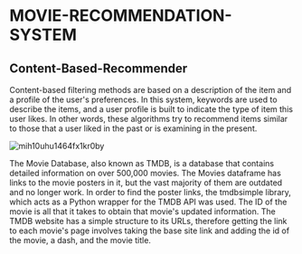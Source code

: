 # MOVIE-RECOMMENDATION-SYSTEM

## Content-Based-Recommender
Content-based filtering methods are based on a description of the item and a profile of the user's preferences. In this system, keywords are used to describe the items, and a user profile is built to indicate the type of item this user likes. In other words, these algorithms try to recommend items similar to those that a user liked in the past or is examining in the present.

![mih10uhu1464fx1kr0by](https://user-images.githubusercontent.com/88396377/144169577-01fae562-0c82-4a42-bbb9-ec0657db8e75.jpg)

The Movie Database, also known as TMDB, is a database that contains detailed information on over 500,000 movies. The Movies dataframe has links to the movie posters in it, but the vast majority of them are outdated and no longer work. In order to find the poster links, the tmdbsimple library, which acts as a Python wrapper for the TMDB API was used. The ID of the movie is all that it takes to obtain that movie's updated information. The TMDB website has a simple structure to its URLs, therefore getting the link to each movie's page involves taking the base site link and adding the id of the movie, a dash, and the movie title.
